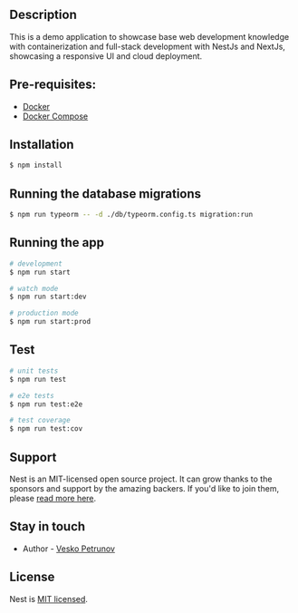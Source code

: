## Description

This is a demo application to showcase base web development knowledge with containerization and full-stack development with NestJs and NextJs, showcasing a responsive UI and cloud deployment.

## Pre-requisites:

- [Docker](https://www.docker.com/)
- [Docker Compose](https://docs.docker.com/compose/)

## Installation

```bash
$ npm install
```

## Running the database migrations

```bash
$ npm run typeorm -- -d ./db/typeorm.config.ts migration:run
```

## Running the app

```bash
# development
$ npm run start

# watch mode
$ npm run start:dev

# production mode
$ npm run start:prod
```

## Test

```bash
# unit tests
$ npm run test

# e2e tests
$ npm run test:e2e

# test coverage
$ npm run test:cov
```

## Support

Nest is an MIT-licensed open source project. It can grow thanks to the sponsors and support by the amazing backers. If you'd like to join them, please [read more here](https://docs.nestjs.com/support).

## Stay in touch

- Author - [Vesko Petrunov](mailto:vpetrunov@gmail.com)

## License

Nest is [MIT licensed](LICENSE).
